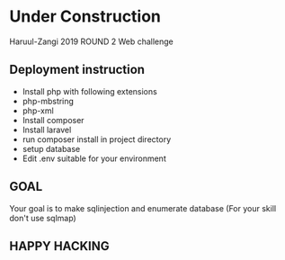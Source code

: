 # Under Construction
Haruul-Zangi 2019 ROUND 2 Web challenge
## Deployment instruction
* Install php with following extensions 
* php-mbstring
* php-xml
* Install composer
* Install laravel
* run composer install in project directory
* setup database
* Edit .env suitable for your environment
## GOAL
Your goal is to make sqlinjection and enumerate database (For your skill don't use sqlmap)
## HAPPY HACKING
